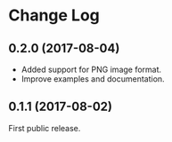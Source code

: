 # Change Log

## 0.2.0 (2017-08-04)
* Added support for PNG image format.
* Improve examples and documentation.

## 0.1.1 (2017-08-02)
First public release.